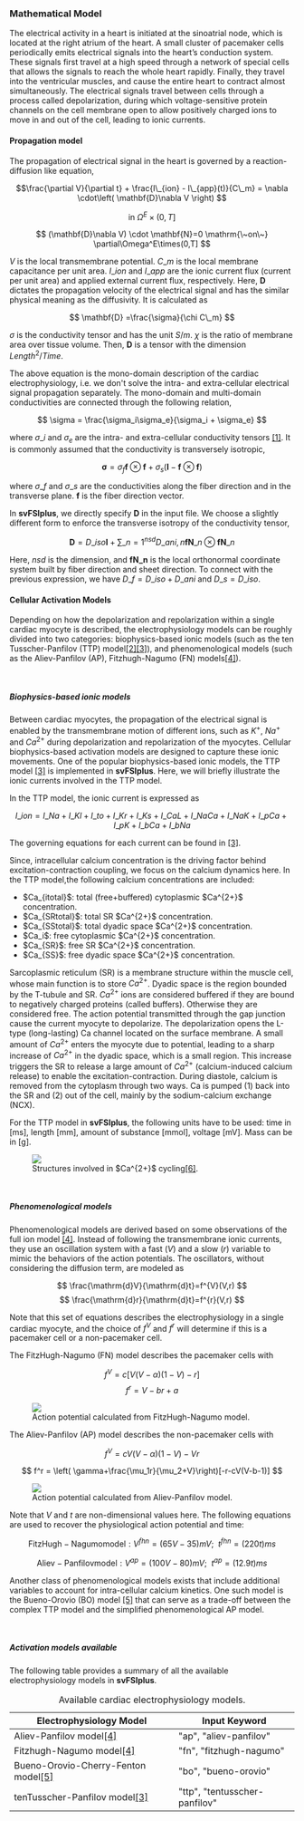 
<h3> Mathematical Model </h3>

The electrical activity in a heart is initiated at the sinoatrial node, which is located at the right atrium of the heart. A small cluster of pacemaker cells periodically emits electrical signals into the heart’s conduction system. These signals first travel at a high speed through a network of special cells that allows the signals to reach the whole heart rapidly. Finally, they travel into the ventricular muscles, and cause the entire heart to contract almost simultaneously. The electrical signals travel between cells through a process called depolarization, during which voltage-sensitive protein channels on the cell membrane open to allow positively charged ions to move in and out of the cell, leading to ionic currents.


<h4> Propagation model </h4>

The propagation of electrical signal in the heart is governed by a reaction-diffusion like equation,

$$\frac{\partial V}{\partial t} + \frac{I\_{ion} - I\_{app}(t)}{C\_m}  = \nabla \cdot\left( \mathbf{D}\nabla V \right) $$

$$ \mathrm{in~} \Omega^E\times(0,T] \nonumber $$

$$ (\mathbf{D}\nabla V) \cdot \mathbf{N}=0 \mathrm{\~on\~} \partial\Omega^E\times(0,T] $$

$V$ is the local transmembrane potential. $C\_m$ is the local membrane capacitance per unit area. $I\_{ion}$ and $I\_{app}$ are the ionic current flux (current per unit area) and applied external current flux, respectively. Here, $\mathbf{D}$ dictates the propagation velocity of the electrical signal and has the similar physical meaning as the diffusivity. It is calculated as

$$
\mathbf{D} =\frac{\sigma}{\chi C\_m}
$$

$\sigma$ is the conductivity tensor and has the unit $S/m$. $\chi$ is the ratio of membrane area over tissue volume. Then, $\mathbf{D}$ is a tensor with the dimension $Length^2/Time$.

The above equation is the mono-domain description of the cardiac electrophysiology, i.e. we don't solve the intra- and extra-cellular electrical signal propagation separately. The mono-domain and multi-domain conductivities are connected through the following relation,

$$ \sigma = \frac{\sigma_i\sigma_e}{\sigma_i + \sigma_e} $$

where $\sigma\_i$ and $\sigma_e$ are the intra- and extra-cellular conductivity tensors <a href="#ref-1">[1]</a>. It is commonly assumed that the conductivity is transversely isotropic,

$$ \mathbf{\sigma} = \sigma_f \mathbf{f}\otimes \mathbf{f} + \sigma_s (\mathbf{I}-\mathbf{f}\otimes \mathbf{f}) $$

where $\sigma\_f$ and $\sigma\_s$ are the conductivities along the fiber direction and in the transverse plane. $\mathbf{f}$ is the fiber direction vector.

In <strong>svFSIplus</strong>, we directly specify $\mathbf{D}$ in the input file. We choose a slightly different form to enforce the transverse isotropy of the conductivity tensor,

$$ \mathbf{D} = D\_{iso}\mathbf{I} + \sum\_{n=1}^{nsd}D\_{ani,n}\mathbf{fN}\_n\otimes\mathbf{fN}\_n $$

Here, $nsd$ is the dimension, and $\mathbf{fN\_n}$ is the local orthonormal coordinate system built by fiber direction and sheet direction. To connect with the previous expression, we have $D\_f=D\_{iso}+D\_{ani}$ and $D\_s=D\_{iso}$.


<h4> Cellular Activation Models </h4>

Depending on how the depolarization and repolarization within a single cardiac myocyte is described, the electrophysiology models can be roughly divided into two categories: biophysics-based ionic models (such as the ten Tusscher-Panfilov (TTP) model<a href="#ref-2">[2]</a><a href="#ref-3">[3]</a>), and phenomenological models (such as the Aliev-Panfilov (AP), Fitzhugh-Nagumo (FN) models<a href="#ref-4">[4]</a>).

<br/>

<h5> Biophysics-based ionic models </h5>

Between cardiac myocytes, the propagation of the electrical signal is enabled by the transmembrane motion of different ions, such as $K^+$, $Na^+$ and $Ca^{2+}$ during depolarization and repolarization of the myocytes. Cellular biophysics-based activation models are designed to capture these ionic movements. One of the popular biophysics-based ionic models, the TTP model <a href="#ref-3">[3]</a> is implemented in <strong>svFSIplus</strong>. Here, we will briefly illustrate the ionic currents involved in the TTP model.

In the TTP model, the ionic current is expressed as

$$ I\_{ion} = I\_{Na} + I\_{Kl} + I\_{to} + I\_{Kr} + I\_{Ks} + I\_{CaL} + I\_{NaCa} + I\_{NaK} + I\_{pCa} + I\_{pK} + I\_{bCa} + I\_{bNa} $$

The governing equations for each current can be found in <a href="#ref-3">[3]</a>.

Since, intracellular calcium concentration is the driving factor behind excitation-contraction coupling, we focus on the calcium dynamics here. In the TTP model,the following calcium concentrations are included:

<ul>
  <li> $Ca_{itotal}$: total (free+buffered) cytoplasmic $Ca^{2+}$ concentration.</li>
  <li> $Ca_{SRtotal}$: total SR $Ca^{2+}$ concentration.</li>
  <li> $Ca_{SStotal}$: total dyadic space $Ca^{2+}$ concentration.</li>
  <li> $Ca_i$: free cytoplasmic $Ca^{2+}$ concentration.</li>
  <li> $Ca_{SR}$: free SR $Ca^{2+}$ concentration.</li>
  <li> $Ca_{SS}$: free dyadic space $Ca^{2+}$ concentration.</li>
</ul>

Sarcoplasmic reticulum (SR) is a membrane structure within the muscle cell, whose main function is to store $Ca^{2+}$. Dyadic space is the region bounded by the T-tubule and SR. $Ca^{2+}$ ions are considered buffered if they are bound to negatively charged proteins (called buffers). Otherwise they are considered free. The action potential transmitted through the gap junction cause the current myocyte to depolarize. The depolarization opens the L-type (long-lasting) Ca channel located on the surface membrane. A small amount of $Ca^{2+}$ enters the myocyte due to potential, leading to a sharp increase of $Ca^{2+}$ in the dyadic space, which is a small region. This increase triggers the SR to release a large amount of $Ca^{2+}$ (calcium-induced calcium release) to enable the excitation-contraction. During diastole, calcium is removed from the cytoplasm through two ways. Ca is pumped (1) back into the SR and (2) out of the cell, mainly by the sodium-calcium exchange (NCX).

For the TTP model in <strong>svFSIplus</strong>, the following units have to be used: time in [ms], length [mm], amount of substance [mmol], voltage [mV]. Mass can be in [g].

<figure>
  <img class="svImg svImgMd" src="/documentation/svfsi/cep/imgs/Calcium.png">
  <figcaption class="svCaption" >Structures involved in $Ca^{2+}$ cycling<a href="#ref-6">[6]</a>.</figcaption>
</figure>

<br/>

<h5> Phenomenological models </h5>

Phenomenological models are derived based on some observations of the full ion model <a href="#ref-4">[4]</a>. Instead of following the transmembrane ionic currents, they use an oscillation system with a fast ($V$) and a slow ($r$) variable to mimic the behaviors of the action potentials. The oscillators, without considering the diffusion term, are modeled as

$$ \frac{\mathrm{d}V}{\mathrm{d}t}=f^{V}(V,r) $$
$$ \frac{\mathrm{d}r}{\mathrm{d}t}=f^{r}(V,r) $$

Note that this set of equations describes the electrophysiology in a single cardiac myocyte, and the choice of $f^V$ and $f^r$ will determine if this is a pacemaker cell or a non-pacemaker cell.

The FitzHugh-Nagumo (FN) model describes the pacemaker cells with

$$ f^V = c[V(V-\alpha)(1-V)-r] $$
$$ f^r = V-br+a $$

<figure>
  <img class="svImg svImgMd" src="/documentation/svfsi/cep/imgs/FN_model.png">
  <figcaption class="svCaption" >Action potential calculated from FitzHugh-Nagumo model.</figcaption>
</figure>

The Aliev-Panfilov (AP) model describes the non-pacemaker cells with

$$ f^V = cV(V-\alpha)(1-V)-Vr $$

$$ f^r = \left( \gamma+\frac{\mu_1r}{\mu_2+V}\right)[-r-cV(V-b-1)] $$

<figure>
  <img class="svImg svImgMd" src="/documentation/svfsi/cep/imgs/AP_model.png">
  <figcaption class="svCaption" >Action potential calculated from Aliev-Panfilov model.</figcaption>
</figure>

Note that $V$ and $t$ are non-dimensional values here. The following equations are used to recover the physiological action potential and time:

$$ \mathrm{FitzHugh-Nagumo model}: V^{fhn}=(65V-35)mV; ~~ t^{fhn} = (220t) ms $$

$$ \mathrm{Aliev-Panfilov model}: V^{ap}=(100V-80)mV; ~~ t^{ap} = (12.9t) ms $$

Another class of phenomenological models exists that include additional variables to account for intra-cellular calcium kinetics. One such model is the Bueno-Orovio (BO) model <a href="#ref-5">[5]</a> that can serve as a trade-off between the complex TTP model and the simplified phenomenological AP model.

<br/>

<h5> Activation models available </h5>

The following table provides a summary of all the available electrophysiology models in <strong>svFSIplus</strong>.

  <table class="table table-bordered">
    <caption>Available cardiac electrophysiology models.</caption>
    <thead>
    <tr>
      <th>Electrophysiology Model</th>
      <th>Input Keyword</th>
    </tr>
    </thead>
    <tr>
      <td>Aliev-Panfilov model<a href="#ref-4">[4]</td>
      <td>"ap", "aliev-panfilov"</td>
    </tr>
    <tr>
      <td>Fitzhugh-Nagumo model<a href="#ref-4">[4]</a></td>
      <td>"fn", "fitzhugh-nagumo"</td>
    </tr>
    <tr>
      <td>Bueno-Orovio-Cherry-Fenton model<a href="#ref-5">[5]</a></td>
      <td>"bo", "bueno-orovio"</td>
    </tr>
    <tr>
      <td>tenTusscher-Panfilov model<a href="#ref-3">[3]</a></td>
      <td>"ttp", "tentusscher-panfilov"</td>
    </tr>
  </table>
